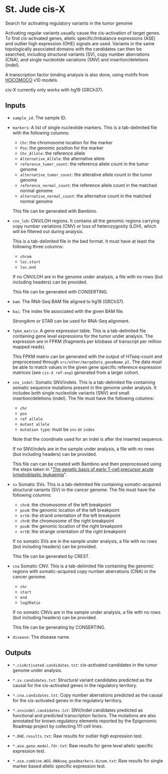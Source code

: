 <!-- dx-header -->
# St. Jude cis-X

Search for activating regulatory variants in the tumor genome
<!-- /dx-header -->

Activating regular variants usually cause the cis-activation of target genes.
To find cis-activated genes, allelic specific/imbalance expressions (ASE) and
outlier high expression (OHE) signals are used. Variants in the same
topologically associated domains with the candidates can then be searched,
including structural variants (SV), copy number aberrations (CNA), and single
nucleotide variations (SNV) and insertion/deletions (indel).

A transcription factor binding analysis is also done, using motifs from
[HOCOMOCO] v10 models.

cis-X currently only works with hg19 (GRCh37).

[HOCOMOCO]: http://hocomoco11.autosome.ru/

## Inputs

  * `sample_id`: The sample ID.

  * `markers`: A list of single nucleotide markers. This is a tab-delimited
    file with the following columns:

      * `Chr`: the chromosome location for the marker
      * `Pos`: the genomic position for the marker
      * `Chr_Allele`: the reference allele
      * `Alternative_Allele`: the alternative allele
      * `reference_tumor_count`: the reference allele count in the tumor genome
      * `alternative_tumor_count`: the alterative allele count in the tumor genome
      * `reference_normal_count`: the reference allele count in the matched normal genome
      * `alternative_normal_count`: the alternative count in the matched normal genome

    This file can be generated with Bambino.

  * `cnv_loh`: CNV/LOH regions. It contains all the genomic regions carrying
    copy number variations (CNV) or loss of heterozygosity (LOH), which will be
    filtered out during analysis.

    This is a tab-delimited file in the bed format. It must have at least the
    following three columns:

      * `chrom`
      * `loc.start`
      * `loc.end`

    If no CNV/LOH are in the genome under analysis, a file with no rows (but
    including headers) can be provided.

    This file can be generated with CONSERTING.

  * `bam`: The RNA-Seq BAM file aligned to hg19 (GRCh37).

  * `bai`: The index file associated with the given BAM file.

    StrongArm or STAR can be used for RNA-Seq alignment.

  * `fpkm_matrix`: A gene expression table. This is a tab-delimited file
    containing gene level expressions for the tumor under analysis. The
    expression are in FPKM (fragments per kilobase of transcript per million
    mapped reads).

    This FPKM matrix can be generated with the output of HTseq-count and
    preprocessed through `src/other/mergeData_geneName.pl`. The data must be
    able to match values in the given gene specific reference expression
    matrices (see `cis-X ref-exp`) generated from a larger cohort.

  * `snv_indel`: Somatic SNV/indels. This is a tab-delimited file containing
    somatic sequence mutations present in the genome under analysis. It includes
    both single nucleotide variants (SNV) and small insertion/deletions (indel).
    The file must have the following columns:

      * `chr`
      * `pos`
      * `ref allele`
      * `mutant allele`
      * `mutation type`: must be `snv` or `index`

    Note that the coordinate used for an indel is after the inserted sequence.

    If no SNV/indels are in the sample under analysis, a file with no rows
    (but including headers) can be provided.

    This file can can be created with Bambino and then preprocessed using the
    steps taken in "[The genetic basis of early T-cell precursor acute lymphoblastic leukaemia][22237106]".

  * `sv` Somatic SVs. This is a tab-delimited file containing somatic-acquired
    structural variants (SV) in the cancer genome. The file must have the
    following columns:

      * `chrA`: the chromosome of the left breakpoint
      * `posA`: the genomic location of the left breakpoint
      * `ortA`: the strand orientation of the left breakpoint
      * `chrB`: the chromosome of the right breakpoint
      * `posB`: the genomic location of the right breakpoint
      * `ortB`: the strange orientation of the right breakpoint

    If no somatic SVs are in the sample under analysis, a file with no rows (but
    including headers) can be provided.

    This file can be generated by CREST.

  * `cna` Somatic CNV. This is a tab-delimited file containing the genomic
    regions with somatic-acquired copy number aberrations (CNA) in the cancer
    genome.

      * `chr`
      * `start`
      * `end`
      * `log2Ratio`

    If no somatic CNVs are in the sample under analysis, a file with no rows
    (but including headers) can be provided.

    This file can be generating by CONSERTING.

  * `disease`: The disease name.

[22237106]: https://www.ncbi.nlm.nih.gov/pubmed/22237106

## Outputs

  * `*.cisActivated.candidates.txt`: cis-activated candidates in the tumor
    genome under analysis.

  * `*.sv.candidates.txt`: Structural variant candidates predicted as the
    causal for the cis-activated genes in the regulatory territory.

  * `*.cna.candidates.txt`: Copy number aberrations predicted as the causal
    for the cis-activated genes in the regulatory territory.

  * `*.snvindel.candidates.txt`: SNV/indel candidates predicted as functional
    and predicted transcription factors. The mutations are also annotated for
    known regulatory elements reported by the Epigonomic Roadmap project by
    collecting 111 cell lines.

  * `*.OHE.results.txt`: Raw results for outlier high expression test.

  * `*.ase.gene.model.fdr.txt`: Raw results for gene level allelic specific
    expression test.

  * `*.ase.combine.WGS.RNAseq.goodmarkers.binom.txt`: Raw results for single
    marker based allelic specific expression test.
